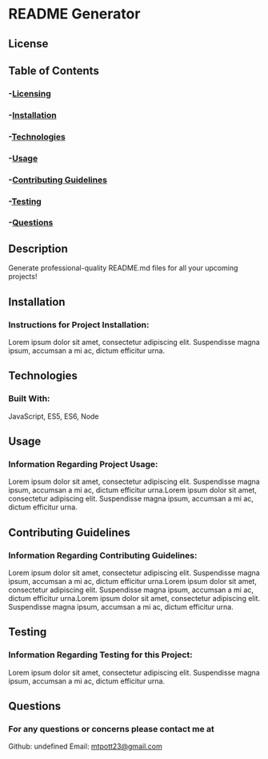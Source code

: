 
# README Generator

## License

## Table of Contents
### -[Licensing](#license)
### -[Installation](#installation)
### -[Technologies](#technologies)
### -[Usage](#usage)
### -[Contributing Guidelines](#contributing)
### -[Testing](#test)
### -[Questions](#email)

## Description
Generate professional-quality README.md files for all your upcoming projects!
  
## Installation
### Instructions for Project Installation:
Lorem ipsum dolor sit amet, consectetur adipiscing elit. Suspendisse magna ipsum, accumsan a mi ac, dictum efficitur urna.
  
## Technologies
### Built With:
JavaScript, ES5, ES6, Node

## Usage
### Information Regarding Project Usage:
Lorem ipsum dolor sit amet, consectetur adipiscing elit. Suspendisse magna ipsum, accumsan a mi ac, dictum efficitur urna.Lorem ipsum dolor sit amet, consectetur adipiscing elit. Suspendisse magna ipsum, accumsan a mi ac, dictum efficitur urna.

## Contributing Guidelines
### Information Regarding Contributing Guidelines:
Lorem ipsum dolor sit amet, consectetur adipiscing elit. Suspendisse magna ipsum, accumsan a mi ac, dictum efficitur urna.Lorem ipsum dolor sit amet, consectetur adipiscing elit. Suspendisse magna ipsum, accumsan a mi ac, dictum efficitur urna.Lorem ipsum dolor sit amet, consectetur adipiscing elit. Suspendisse magna ipsum, accumsan a mi ac, dictum efficitur urna.
  
## Testing
### Information Regarding Testing for this Project:
Lorem ipsum dolor sit amet, consectetur adipiscing elit. Suspendisse magna ipsum, accumsan a mi ac, dictum efficitur urna.
  
## Questions
### For any questions or concerns please contact me at
Github: undefined
Email: mtpott23@gmail.com